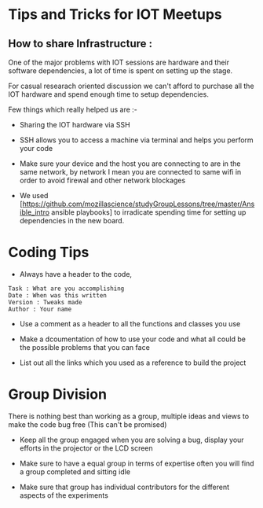 # Tips and Tricks for IOT Meetups

## How to share Infrastructure :

One of the major problems with IOT sessions are hardware and their software dependencies, a lot of time is spent on setting up the stage.

For casual researach oriented discussion we can't afford to purchase all the IOT hardware and spend enough time to setup dependencies.

Few things which really helped us are :- 

* Sharing the IOT hardware via SSH 

* SSH allows you to access a machine via terminal and helps you perform your code

* Make sure your device and the host you are connecting to are in the same network, by network I mean you are connected to same wifi in order to avoid firewal and other network blockages

* We used [https://github.com/mozillascience/studyGroupLessons/tree/master/Ansible_intro ansible playbooks] to irradicate spending time for setting up dependencies in the new board.

# Coding Tips

* Always have a header to the code,

~~~~
Task : What are you accomplishing
Date : When was this written
Version : Tweaks made
Author : Your name
~~~~

* Use a comment as a header to all the functions and classes you use

* Make a dcoumentation of how to use your code and what all could be the possible problems that you can face

* List out all the links which you used as a reference to build the project

# Group Division

There is nothing best than working as a group, multiple ideas and views to make the code bug free (This can't be promised)

* Keep all the group engaged when you are solving a bug, display your efforts in the projector or the LCD screen

* Make sure to have a equal group in terms of expertise often you will find a group completed and sitting idle

* Make sure that group has individual contributors for the different aspects of the experiments

